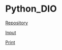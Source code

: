 # Python_DIO

<a href= "https://github.com/digitalinnovationone/trilha-python-dio">Repository</a>

<a href= "https://docs.python.org/3/library/functions.html#input">Input</a>

<a href= "https://docs.python.org/3/library/functions.html#print">Print</a>